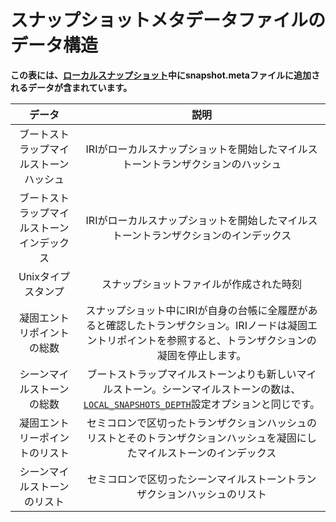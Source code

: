 # スナップショットメタデータファイルのデータ構造
<!-- # Data in the snapshot metadata file -->

**この表には、[ローカルスナップショット](../concepts/local-snapshot.md)中にsnapshot.metaファイルに追加されるデータが含まれています。**
<!-- **This table contains the data that's added to the snapshot.meta file during a [local snapshot](../concepts/local-snapshot.md).** -->

| **データ** | **説明** |
| :--------: | :------: |
| ブートストラップマイルストーンハッシュ | IRIがローカルスナップショットを開始したマイルストーントランザクションのハッシュ |
| ブートストラップマイルストーンインデックス | IRIがローカルスナップショットを開始したマイルストーントランザクションのインデックス |
| Unixタイプスタンプ | スナップショットファイルが作成された時刻 |
| <a name="solid-entry-point"></a>凝固エントリポイントの総数 | スナップショット中にIRIが自身の台帳に全履歴があると確認したトランザクション。IRIノードは凝固エントリポイントを参照すると、トランザクションの凝固を停止します。 |
| <a name="seen-milestone"></a>シーンマイルストーンの総数 | ブートストラップマイルストーンよりも新しいマイルストーン。シーンマイルストーンの数は、[`LOCAL_SNAPSHOTS_DEPTH`](../references/iri-configuration-options.md#local-snapshots-depth)設定オプションと同じです。 |
| 凝固エントリーポイントのリスト | セミコロンで区切ったトランザクションハッシュのリストとそのトランザクションハッシュを凝固にしたマイルストーンのインデックス |
| シーンマイルストーンのリスト | セミコロンで区切ったシーンマイルストーントランザクションハッシュのリスト |
